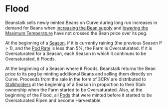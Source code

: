 # Flood

Beanstalk sells newly minted Beans on Curve during long run increases in demand for Beans when [increasing the Bean supply](overview.md#bean-supply) and [lowering the Maximum Temperature](temperature.md) have not crossed the Bean price over its peg.

At the beginning of a [Season](../farm/sun.md), if it is currently raining (the previous Season P > 1), and the [Pod Rate](overview.md#debt-level) is less than 5%, the Farm is Oversaturated. If it is Oversaturated for a Season, each Season in which it continues to be Oversaturated, it Floods.

At the beginning of a Season where it Floods, Beanstalk returns the Bean price to its peg by minting additional Beans and selling them directly on Curve. Proceeds from the sale in the form of 3CRV are distributed to [Stalkholders](../farm/silo.md#the-stalk-system) at the beginning of a Season in proportion to their Stalk ownership when the Farm started to be Oversaturated. Also, at the beginning of the Flood, all [Pods](../farm/field.md#pods) that were minted before it started to be Oversaturated Ripen and become Harvestable.
